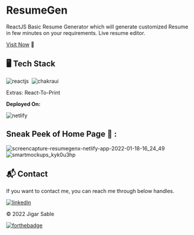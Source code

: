 # ResumeGen
ReactJS Basic Resume Generator which will generate customized Resume in few minutes on your requirements.
Live resume editor.

[Visit Now]((https://resume-generator-af46b.web.app/)) 🚀

## 🖥️ Tech Stack

![reactjs](https://img.shields.io/badge/React-20232A?style=for-the-badge&logo=react&logoColor=61DAFB)&nbsp;
![chakraui](https://img.shields.io/badge/Chakra--UI-319795?style=for-the-badge&logo=chakra-ui&logoColor=white)&nbsp;

Extras: React-To-Print

**Deployed On:**

![netlify](https://img.shields.io/badge/Netlify-00C7B7?style=for-the-badge&logo=netlify&logoColor=white)

## Sneak  Peek of Home Page 🙈 :
![screencapture-resumegenx-netlify-app-2022-01-18-16_24_49](https://user-images.githubusercontent.com/64949957/159115311-42275489-8fbe-4d80-9f7c-4d308d9287ce.png)
![smartmockups_kyk0u3hp](https://user-images.githubusercontent.com/64949957/159115313-ae8bf72c-2a79-425d-8520-32b6ba3e0fcf.jpg)


<h2>📬 Contact</h2>

If you want to contact me, you can reach me through below handles.

[![linkedin](https://img.shields.io/badge/LinkedIn-0077B5?style=for-the-badge&logo=linkedin&logoColor=white)](https://www.linkedin.com/in/jigar-sable)

© 2022 Jigar Sable


[![forthebadge](https://forthebadge.com/images/badges/built-with-love.svg)](https://forthebadge.com)
